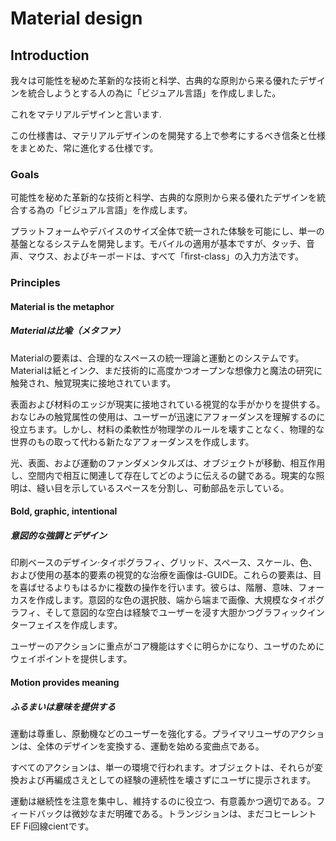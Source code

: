 # Material design

## Introduction

我々は可能性を秘めた革新的な技術と科学、古典的な原則から来る優れたデザインを統合しようとする人の為に「ビジュアル言語」を作成しました。

これをマテリアルデザインと言います.

この仕様書は、マテリアルデザインのを開発する上で参考にするべき信条と仕様をまとめた、常に進化する仕様です。

### Goals

可能性を秘めた革新的な技術と科学、古典的な原則から来る優れたデザインを統合する為の「ビジュアル言語」を作成します。

プラットフォームやデバイスのサイズ全体で統一された体験を可能にし、単一の基盤となるシステムを開発します。モバイルの適用が基本ですが、タッチ、音声、マウス、およびキーボードは、すべて「ﬁrst-class」の入力方法です。

### Principles

#### Material is the metaphor

#####  Materialは比喩（メタファ）

Materialの要素は、合理的なスペースの統一理論と運動とのシステムです。Materialは紙とインク、まだ技術的に高度かつオープンな想像力と魔法の研究に触発され、触覚現実に接地されています。

表面および材料のエッジが現実に接地されている視覚的な手がかりを提供する。おなじみの触覚属性の使用は、ユーザーが迅速にアフォーダンスを理解するのに役立ちます。しかし、材料の柔軟性が物理学のルールを壊すことなく、物理的な世界のもの取って代わる新たなアフォーダンスを作成します。

光、表面、および運動のファンダメンタルズは、オブジェクトが移動、相互作用し、空間内で相互に関連して存在してどのように伝えるの鍵である。現実的な照明は、縫い目を示しているスペースを分割し、可動部品を示している。

#### Bold, graphic, intentional

##### 意図的な強調とデザイン

印刷ベースのデザイン·タイポグラフィ、グリッド、スペース、スケール、色、および使用の基本的要素の視覚的な治療を画像は-GUIDE。これらの要素は、目を喜ばせるよりもはるかに複数の操作を行います。彼らは、階層、意味、フォーカスを作成します。意図的な色の選択肢、端から端まで画像、大規模なタイポグラフィ、そして意図的な空白は経験でユーザーを浸す大胆かつグラフィックインターフェイスを作成します。

ユーザーのアクションに重点がコア機能はすぐに明らかになり、ユーザのためにウェイポイントを提供します。

#### Motion provides meaning

##### ふるまいは意味を提供する

運動は尊重し、原動機などのユーザーを強化する。プライマリユーザのアクションは、全体のデザインを変換する、運動を始める変曲点である。

すべてのアクションは、単一の環境で行われます。オブジェクトは、それらが変換および再編成さえとしての経験の連続性を壊さずにユーザに提示されます。

運動は継続性を注意を集中し、維持するのに役立つ、有意義かつ適切である。フィードバックは微妙なまだ明確である。トランジションは、まだコヒーレントEF Fi回線cientです。
